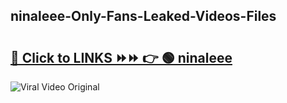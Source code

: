 
 ## ninaleee-Only-Fans-Leaked-Videos-Files

# <h2><a href="https://mediaupload.pro?ninaleee">🔗 Click to LINKS ⏩⏩ 👉 🟢 ninaleee </a></h2>

<a href="https://mediaupload.pro?ninaleee" rel="nofollow" data-target="animated-image.originalLink"><img src="https://i.ibb.co.com/xMMVF88/686577567.gif" alt="Viral Video Original" style="max-width: 100%; display: inline-block;" data-target="animated-image.originalImage"></a>